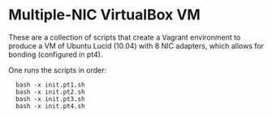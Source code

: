 # Multiple-NIC VirtualBox VM


These are a collection of scripts that create a Vagrant environment
to produce a VM of Ubuntu Lucid (10.04) with 8 NIC adapters, which
allows for bonding (configured in pt4).

One runs the scripts in order:

```
  bash -x init.pt1.sh
  bash -x init.pt2.sh
  bash -x init.pt3.sh
  bash -x init.pt4.sh
```
    

